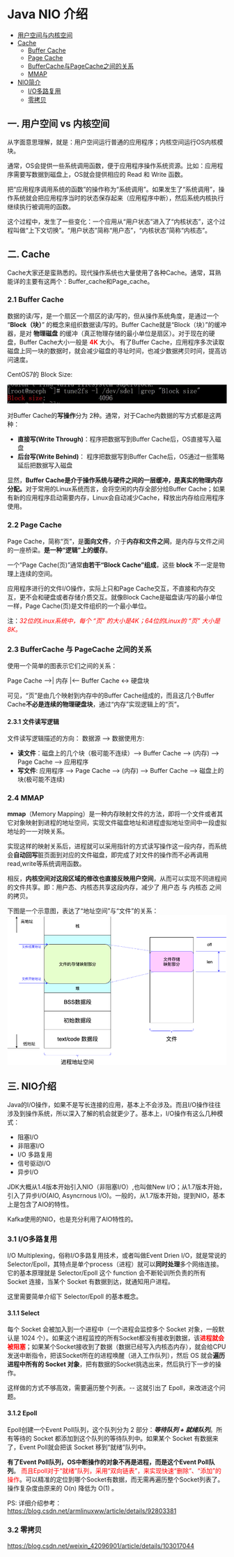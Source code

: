 Java NIO 介绍
=======================
- [用户空间与内核空间](#用户空间vs内核空间)
- [Cache](#Cache)
  - [Buffer Cache](#Buffer-Cache)
  - [Page Cache](#Page-Cache)
  - [BufferCache与PageCache之间的关系](#BufferCache与PageCache之间的关系)
  - [MMAP](#MMAP)
- [NIO简介](#NIO介绍)
  - [I/O多路复用](I/O多路复用)
  - [零拷贝](#零拷贝)

## 一. 用户空间 vs 内核空间

从字面意思理解，就是：用户空间运行普通的应用程序；内核空间运行OS内核模块。

通常，OS会提供一些系统调用函数，便于应用程序操作系统资源。比如：应用程序需要写数据到磁盘上，OS就会提供相应的 Read 和 Write 函数。

把“应用程序调用系统的函数”的操作称为“系统调用”。如果发生了“系统调用”，操作系统就会把应用程序当时的状态保存起来（应用程序中断），然后系统内核执行继续执行被调用的函数。

这个过程中，发生了一些变化：一个应用从“用户状态”进入了“内核状态”，这个过程叫做“上下文切换”。“用户状态”简称“用户态”，“内核状态”简称“内核态”。

## 二. Cache
Cache大家还是蛮熟悉的。现代操作系统也大量使用了各种Cache。通常，耳熟能详的主要有这两个：Buffer_cache和Page_cache。

### 2.1 Buffer Cache
数据的读/写，是一个扇区一个扇区的读/写的，但从操作系统角度，是通过一个 “**Block（块）**” 的概念来组织数据读/写的。Buffer Cache就是“Block（块）”的缓冲器，是对 **物理磁盘** 的缓冲（真正物理存储的最小单位是扇区）。对于现在的硬盘，Buffer Cache大小一般是 <font color=red>**4K**</font> 大小。
有了Buffer Cache，应用程序多次读取磁盘上同一块的数据时，就会减少磁盘的寻址时间，也减少数据拷贝时间，提高访问速度。

CentOS7的 Block Size:

![](img/block_size.png)

对Buffer Cache的**写操作**分为 2种。通常，对于Cache内数据的写方式都是这两种：
  * **直接写(Write Through)**：程序把数据写到Buffer Cache后，OS直接写入磁盘
  * **后台写(Write Behind)**： 程序把数据写到Buffer Cache后，OS通过一些策略延后把数据写入磁盘

显然，<b>Buffer Cache是介于操作系统与硬件之间的一层缓冲，是真实的物理内存分配。</b>对于常用的Linux系统而言，会将空闲的内存全部分给Buffer Cache；如果有新的应用程序启动需要内存，Linux会自动减少Cache，释放出内存给应用程序使用。

### 2.2 Page Cache
Page Cache，简称“页”，是**面向文件**，介于**内存和文件之间**，是内存与文件之间的一座桥梁。**是一种“逻辑”上的缓存**。

一个“Page Cache(页)”通常**由若干“Block Cache”组成**，这些 **block** 不一定是物理上连续的空间。

应用程序进行的文件I/O操作，实际上只和Page Cache交互，不直接和内存交互，更不会和硬盘或者存储介质交互。就像Block Cache是磁盘读/写的最小单位一样，Page Cache(页)是文件组织的一个最小单位。

注：<font color=red>*32位的Linux系统中，每个 “页” 的大小是4K；64位的Linux的 “页” 大小是8K。*</font>

### 2.3 BufferCache 与 PageCache 之间的关系

使用一个简单的图表示它们之间的关系：

Page Cache -->| 内存 |<-- Buffer Cache <-> 硬盘块

可见，“页”是由几个映射到内存中的Buffer Cache组成的，而且这几个Buffer Cache<b>不必是连续的物理硬盘块</b>，通过“内存”实现逻辑上的“页”。

#### 2.3.1 文件读写逻辑
文件读写逻辑描述的方向： 数据源 --> 数据使用方:
  * **读文件**：磁盘上的几个块（极可能不连续）--> Buffer Cache --> (内存) --> Page Cache --> 应用程序
  * **写文件**: 应用程序 --> Page Cache --> (内存) --> Buffer Cache --> 磁盘上的块(极可能不连续)


### 2.4 MMAP
**mmap**（Memory Mapping）是一种内存映射文件的方法，即将一个文件或者其它对象映射到进程的地址空间，实现文件磁盘地址和进程虚拟地址空间中一段虚拟地址的一一对映关系。

实现这样的映射关系后，进程就可以采用指针的方式读写操作这一段内存，而系统会**自动回写**脏页面到对应的文件磁盘，即完成了对文件的操作而不必再调用read,write等系统调用函数。

相反，**内核空间对这段区域的修改也直接反映用户空间**，从而可以实现不同进程间的文件共享。即：用户态、内核态共享这段内存，减少了 用户态 与 内核态 之间的拷贝。

下图是一个示意图，表达了“地址空间”与“文件”的关系：
![](img/cache-space-map-buffer-space.png)


## 三. NIO介绍
Java的I/O操作，如果不是写长连接的应用，基本上不会涉及。而且I/O操作往往涉及到操作系统，所以深入了解的机会就更少了。基本上，I/O操作有这么几种模式：

  * 阻塞I/O
  * 非阻塞I/O
  * I/O 多路复用
  * 信号驱动I/O
  * 异步I/O

JDK大概从1.4版本开始引入NIO（非阻塞I/O）,也叫做New I/O；从1.7版本开始，引入了异步I/O(AIO, Asyncrnous I/O)。一般的，从1.7版本开始，提到NIO，基本上是包含了AIO的特性。

Kafka使用的NIO，也是充分利用了AIO特性的。

### 3.1 I/O多路复用
I/O Multiplexing，俗称I/O多路复用技术，或者叫做Event Drien I/O，就是常说的Selector/Epoll，其特点是单个process（进程）就可以<b>同时处理</b>多个网络连接。它的基本原理就是 Selector/Epoll 这个 function 会不断轮训所负责的所有 Socket 连接，当某个 Socket 有数据到达，就通知用户进程。

这里需要简单介绍下 Selector/Epoll 的基本概念。

#### 3.1.1 Select

每个 Socket 会被加入到一个进程中（一个进程会监控多个 Socket 对象，一般默认是 1024 个）。如果这个进程监控的所有Socket都没有接收到数据，该<font color='red'>**进程就会被阻塞**</font>；如果某个Socket接收到了数据（数据已经写入内核态内存），就会给CPU发送中断指令，把该Socket所在的进程唤醒（进入工作队列），然后 OS 就会**遍历进程中所有的 Socket 对象**，把有数据的Socket挑选出来，然后执行下一步的操作。

这样做的方式不够高效，需要遍历整个列表。-- 这就引出了 Epoll，来改进这个问题。

#### 3.1.2 Epoll

Epoll创建一个Event Poll队列，这个队列分为 2 部分：***等待队列 + 就绪队列***。所有等待的 Socket 都添加到这个队列的等待队列中。如果某个 Socket 有数据来了，Event Poll就会把该 Socket 移到“就绪”队列中。

**有了Event Poll队列，OS中断操作的对象不再是进程，而是这个Event Poll队列**。 <font color='red'>而且Epoll对于“就绪”队列，采用“双向链表”，来实现快速“删除”、“添加”的操作</font>。可以精准的定位到哪个Socket有数据，而无需再遍历整个Socket列表了。操作复杂度由原来的 O(n) 降低为 O(1) 。

PS: 详细介绍参考： https://blog.csdn.net/armlinuxww/article/details/92803381

### 3.2 零拷贝

https://blog.csdn.net/weixin_42096901/article/details/103017044